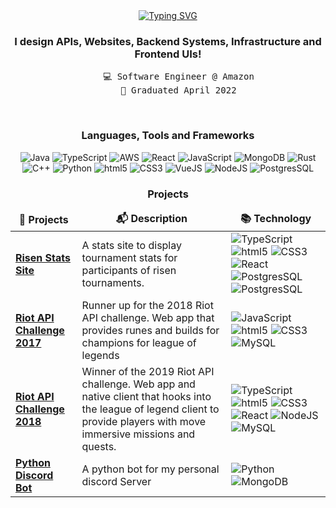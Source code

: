 <div align="center">
<a href="https://git.io/typing-svg"><img src="https://readme-typing-svg.demolab.com?font=Fira+Code&weight=900&size=24&duration=2000&pause=6000&color=10F1F7&center=true&vCenter=true&repeat=false&random=false&width=435&lines=%E2%A0%80Hi%2C+I'm+Josh!" alt="Typing SVG" /></a><h3>I design APIs, Websites, Backend Systems, Infrastructure and Frontend UIs!</h3>
<pre>
    💻 Software Engineer @ Amazon
    💼 Graduated April 2022
</pre>
<br>
<h3>Languages, Tools and Frameworks</h3>
<p>
<img alt="Java" src="https://img.shields.io/badge/-Java-DD0031?style=flat-square&logoColor=white" />
<img alt="TypeScript" src="https://img.shields.io/badge/-TypeScript-3178C6?style=flat-square&logo=typescript&logoColor=white" />
<img alt="AWS" src="https://img.shields.io/badge/-AWS-232F3E?style=flat-square&logo=Amazon%20AWS&logoColor=white" />
<img alt="React" src="https://img.shields.io/badge/-React-61DAFB?style=flat-square&logo=react&logoColor=white" />
<img alt="JavaScript" src="https://img.shields.io/badge/-JavaScript-F7DF1E?style=flat-square&logo=JavaScript&logoColor=white" />
<img alt="MongoDB" src="https://img.shields.io/badge/-MongoDB-47A248?style=flat-square&logo=mongoDB&logoColor=white" />
<img alt="Rust" src="https://img.shields.io/badge/-Rust-000000?style=flat-square&logo=rust&logoColor=white" />
<img alt="C++" src="https://img.shields.io/badge/-C++-00599C?style=flat-square&logo=cplusplus&logoColor=white" />
<img alt="Python" src="https://img.shields.io/badge/-Python-3776AB?style=flat-square&logo=python&logoColor=white" />
<img alt="html5" src="https://img.shields.io/badge/-HTML5-E34F26?style=flat-square&logo=html5&logoColor=white" />
<img alt="CSS3" src="https://img.shields.io/badge/-CSS3-1572B6?style=flat-square&logo=CSS3&logoColor=white" />
<img alt="VueJS" src="https://img.shields.io/badge/-VueJS-4FC08D?style=flat-square&logo=vuedotjs&logoColor=white" />
<img alt="NodeJS" src="https://img.shields.io/badge/-NodeJS-339933?style=flat-square&logo=nodedotjs&logoColor=white" />
<img alt="PostgresSQL" src="https://img.shields.io/badge/-PostgresSQL-4169E1?style=flat-square&logo=postgresql&logoColor=white" />
</p>
<h3>Projects</h3>
<table>
  <thead align="center">
    <t>
      <td><b>🎁 Projects</b></td>
      <td><b>📬 Description</b></td>
      <td><b>📚 Technology</b></td>
    </t>
  </thead>
  <tbody>
    <tr>
        <td><a href="https://github.com/afieldi/2018-Riot-API-Challenge"><b>Risen Stats Site</b></a></td>
        <td>
             A stats site to display tournament stats for participants of risen tournaments.
        </td>
        <td>
            <img alt="TypeScript" src="https://img.shields.io/badge/-TypeScript-3178C6?style=flat-square&logo=typescript&logoColor=white" />
            <img alt="html5" src="https://img.shields.io/badge/-HTML5-E34F26?style=flat-square&logo=html5&logoColor=white" />
            <img alt="CSS3" src="https://img.shields.io/badge/-CSS3-1572B6?style=flat-square&logo=CSS3&logoColor=white" />
            <img alt="React" src="https://img.shields.io/badge/-React-61DAFB?style=flat-square&logo=react&logoColor=white" />
            <img alt="PostgresSQL" src="https://img.shields.io/badge/-ExpressJS-000000?style=flat-square&logo=express&logoColor=white" />
            <img alt="PostgresSQL" src="https://img.shields.io/badge/-PostgresSQL-4169E1?style=flat-square&logo=postgresql&logoColor=white" />
        </td>
    </tr>
    <tr>
        <td><a href="https://github.com/Vexrax/lolApi2017"><b>Riot API Challenge 2017</b></a></td>
        <td>
             Runner up for the 2018 Riot API challenge. Web app that provides runes and builds for champions for league of legends
        </td>
        <td>
            <img alt="JavaScript" src="https://img.shields.io/badge/-JavaScript-F7DF1E?style=flat-square&logo=JavaScript&logoColor=white" />
            <img alt="html5" src="https://img.shields.io/badge/-HTML5-E34F26?style=flat-square&logo=html5&logoColor=white" />
            <img alt="CSS3" src="https://img.shields.io/badge/-CSS3-1572B6?style=flat-square&logo=CSS3&logoColor=white" />
            <img alt="MySQL" src="https://img.shields.io/badge/-MySQL-4479A1?style=flat-square&logo=mysql&logoColor=white" />
        </td>
    </tr>
    <tr>
        <td><a href="https://github.com/afieldi/2018-Riot-API-Challenge"><b>Riot API Challenge 2018</b></a></td>
        <td>
            Winner of the 2019 Riot API challenge. Web app and native client that hooks into the league of legend client to provide players with move immersive missions and quests.        </td>
        <td>
            <img alt="TypeScript" src="https://img.shields.io/badge/-TypeScript-3178C6?style=flat-square&logo=typescript&logoColor=white" />
            <img alt="html5" src="https://img.shields.io/badge/-HTML5-E34F26?style=flat-square&logo=html5&logoColor=white" />
            <img alt="CSS3" src="https://img.shields.io/badge/-CSS3-1572B6?style=flat-square&logo=CSS3&logoColor=white" />
            <img alt="React" src="https://img.shields.io/badge/-React-61DAFB?style=flat-square&logo=react&logoColor=white" />
            <img alt="NodeJS" src="https://img.shields.io/badge/-NodeJS-339933?style=flat-square&logo=nodedotjs&logoColor=white" />
            <img alt="MySQL" src="https://img.shields.io/badge/-MySQL-4479A1?style=flat-square&logo=mysql&logoColor=white" />
        </td>
    </tr>
    <tr>
        <td><a href="https://github.com/Vexrax/DiscordBot-Python"><b>Python Discord Bot</b></a></td>
        <td>
             A python bot for my personal discord Server
        </td>
        <td>
            <img alt="Python" src="https://img.shields.io/badge/-Python-3776AB?style=flat-square&logo=python&logoColor=white" />
            <img alt="MongoDB" src="https://img.shields.io/badge/-MongoDB-47A248?style=flat-square&logo=mongoDB&logoColor=white" />
        </td>
    </tr>
  </tbody>
</table>
</div>